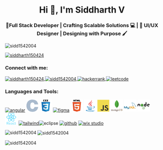 <h1 align="center">Hi 👋, I'm Siddharth V</h1>
<h3 align="center">🚀Full Stack Developer | Crafting Scalable Solutions 💻 | 🎨 UI/UX Designer | Designing with Purpose 🖌️</h3>

<p align="left"> <img src="https://komarev.com/ghpvc/?username=sidd1542004&label=Profile%20views&color=0e75b6&style=flat" alt="sidd1542004" /> </p>

<p align="left"> 
  <a href="https://twitter.com/siddharth150424" target="blank">
    <img src="https://img.shields.io/twitter/follow/siddharth150424?logo=twitter&style=for-the-badge" alt="siddharth150424" />
  </a> 
</p>

<h3 align="left">Connect with me:</h3>
<p align="left">
  <a href="https://twitter.com/siddharth150424" target="blank">
    <img align="center" src="https://raw.githubusercontent.com/rahuldkjain/github-profile-readme-generator/master/src/images/icons/Social/twitter.svg" alt="siddharth150424" height="30" width="40" />
  </a>
  <a href="https://linkedin.com/in/sidd1542004" target="blank">
    <img align="center" src="https://raw.githubusercontent.com/rahuldkjain/github-profile-readme-generator/master/src/images/icons/Social/linked-in-alt.svg" alt="sidd1542004" height="30" width="40" />
  </a>
  <a href="https://www.hackerrank.com/profile/2212113_sidharth" target="blank">
    <img align="center" src="https://raw.githubusercontent.com/rahuldkjain/github-profile-readme-generator/master/src/images/icons/Social/hackerrank.svg" alt="hackerrank" height="30" width="40" />
  </a>
  <a href="https://leetcode.com/u/f7fvvciewx/" target="blank">
    <img align="center" src="https://raw.githubusercontent.com/rahuldkjain/github-profile-readme-generator/master/src/images/icons/Social/leet-code.svg" alt="leetcode" height="30" width="40" />
  </a>
</p>

<h3 align="left">Languages and Tools:</h3>
<p align="left">
  <!-- Programming & Web -->
  <a href="https://angular.io" target="_blank"><img src="https://angular.io/assets/images/logos/angular/angular.svg" alt="angular" width="40" height="40"/></a>
  <a href="https://www.cprogramming.com/" target="_blank"><img src="https://raw.githubusercontent.com/devicons/devicon/master/icons/c/c-original.svg" alt="c" width="40" height="40"/></a>
  <a href="https://www.w3schools.com/css/" target="_blank"><img src="https://raw.githubusercontent.com/devicons/devicon/master/icons/css3/css3-original-wordmark.svg" alt="css3" width="40" height="40"/></a>
  <a href="https://www.figma.com/" target="_blank"><img src="https://www.vectorlogo.zone/logos/figma/figma-icon.svg" alt="figma" width="40" height="40"/></a>
  <a href="https://www.w3.org/html/" target="_blank"><img src="https://raw.githubusercontent.com/devicons/devicon/master/icons/html5/html5-original-wordmark.svg" alt="html5" width="40" height="40"/></a>
  <a href="https://www.java.com" target="_blank"><img src="https://raw.githubusercontent.com/devicons/devicon/master/icons/java/java-original.svg" alt="java" width="40" height="40"/></a>
  <a href="https://developer.mozilla.org/en-US/docs/Web/JavaScript" target="_blank"><img src="https://raw.githubusercontent.com/devicons/devicon/master/icons/javascript/javascript-original.svg" alt="javascript" width="40" height="40"/></a>
  <a href="https://www.mongodb.com/" target="_blank"><img src="https://raw.githubusercontent.com/devicons/devicon/master/icons/mongodb/mongodb-original-wordmark.svg" alt="mongodb" width="40" height="40"/></a>
  <a href="https://www.mysql.com/" target="_blank"><img src="https://raw.githubusercontent.com/devicons/devicon/master/icons/mysql/mysql-original-wordmark.svg" alt="mysql" width="40" height="40"/></a>
  <a href="https://nodejs.org" target="_blank"><img src="https://raw.githubusercontent.com/devicons/devicon/master/icons/nodejs/nodejs-original-wordmark.svg" alt="nodejs" width="40" height="40"/></a>
  <a href="https://reactjs.org/" target="_blank"><img src="https://raw.githubusercontent.com/devicons/devicon/master/icons/react/react-original-wordmark.svg" alt="react" width="40" height="40"/></a>
  <a href="https://tailwindcss.com/" target="_blank"><img src="https://www.vectorlogo.zone/logos/tailwindcss/tailwindcss-icon.svg" alt="tailwind" width="40" height="40"/></a 
  <a href="https://www.eclipse.org/" target="_blank"><img src="https://cdn.jsdelivr.net/gh/devicons/devicon/icons/eclipse/eclipse-original.svg" alt="eclipse" width="40" height="40"/></a>
  <!-- GitHub -->
  <a href="https://github.com/" target="_blank"><img src="https://github.githubassets.com/images/modules/logos_page/GitHub-Mark.png" alt="github" width="40" height="40"/></a>
  <a href="https://manage.wix.com/ target=_blank"><img src="https://seeklogo.com/images/W/wix-com-logo-97D14B3FE6-seeklogo.com.png" alt="wix studio" width="40" height="40"/></a>

</p>

<!-- GitHub Stats -->
<p><img align="left" src="https://github-readme-stats.vercel.app/api/top-langs?username=sidd1542004&show_icons=true&locale=en&layout=compact" alt="sidd1542004" /></p>

<p>&nbsp;<img align="center" src="https://github-readme-stats.vercel.app/api?username=sidd1542004&show_icons=true&locale=en" alt="sidd1542004" /></p>

<p><img align="center" src="https://github-readme-streak-stats.herokuapp.com/?user=sidd1542004&" alt="sidd1542004" /></p>
